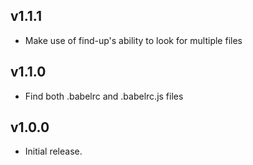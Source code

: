 ## v1.1.1
- Make use of find-up's ability to look for multiple files

## v1.1.0
- Find both .babelrc and .babelrc.js files

## v1.0.0
- Initial release.
